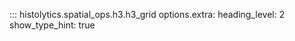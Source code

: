 ::: histolytics.spatial_ops.h3.h3_grid
    options.extra:
      heading_level: 2
      show_type_hint: true
